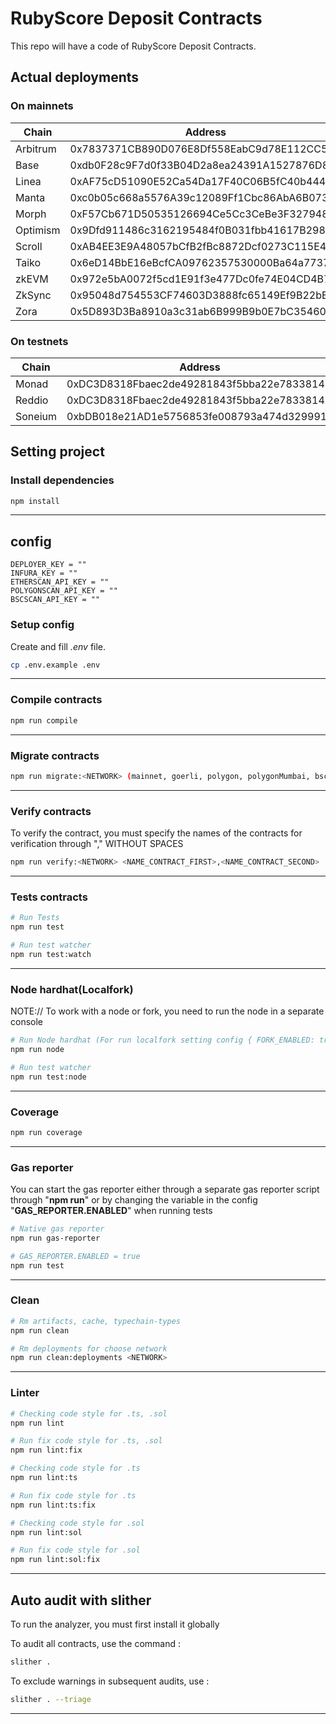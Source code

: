 # RubyScore Deposit Contracts

This repo will have a code of RubyScore Deposit Contracts.

## Actual deployments
### On mainnets
| Chain    | Address                                    |
|----------|--------------------------------------------|
| Arbitrum | 0x7837371CB890D076E8Df558EabC9d78E112CC5ec |
| Base     | 0xdb0F28c9F7d0f33B04D2a8ea24391A1527876D8B |
| Linea    | 0xAF75cD51090E52Ca54Da17F40C06B5fC40b4445C |
| Manta    | 0xc0b05c668a5576A39c12089Ff1Cbc86AbA6B073a |
| Morph    | 0xF57Cb671D50535126694Ce5Cc3CeBe3F32794896 |
| Optimism | 0x9Dfd911486c3162195484f0B031fbb41617B2987 |
| Scroll   | 0xAB4EE3E9A48057bCfB2fBc8872Dcf0273C115E49 |
| Taiko    | 0x6eD14BbE16eBcfCA09762357530000Ba64a77372 |
| zkEVM    | 0x972e5bA0072f5cd1E91f3e477Dc0fe74E04CD4B7 |
| ZkSync   | 0x95048d754553CF74603D3888fc65149Ef9B22bE0 |
| Zora     | 0x5D893D3Ba8910a3c31ab6B999B9b0E7bC35460BE |

### On testnets
| Chain    | Address                                    |
|----------|--------------------------------------------|
| Monad    | 0xDC3D8318Fbaec2de49281843f5bba22e78338146 |
| Reddio   | 0xDC3D8318Fbaec2de49281843f5bba22e78338146 |
| Soneium  | 0xbDB018e21AD1e5756853fe008793a474d329991b |

## Setting project

### Install dependencies

```sh
npm install
```

---

## config

```
DEPLOYER_KEY = ""
INFURA_KEY = ""
ETHERSCAN_API_KEY = ""
POLYGONSCAN_API_KEY = ""
BSCSCAN_API_KEY = ""
```

### Setup config

Create and fill _.env_ file.

```sh
cp .env.example .env
```

---

### Compile contracts

```sh
npm run compile
```

---

### Migrate contracts

```sh
npm run migrate:<NETWORK> (mainnet, goerli, polygon, polygonMumbai, bsc, bscTestnet)
```

---

### Verify contracts

To verify the contract, you must specify the names of the contracts for verification through "," WITHOUT SPACES

```sh
npm run verify:<NETWORK> <NAME_CONTRACT_FIRST>,<NAME_CONTRACT_SECOND>
```

---

### Tests contracts

```sh
# Run Tests
npm run test

# Run test watcher
npm run test:watch
```

---

### Node hardhat(Localfork)

NOTE:// To work with a node or fork, you need to run the node in a separate console

```sh
# Run Node hardhat (For run localfork setting config { FORK_ENABLED: true, FORK_PROVIDER_URI: "https://...."})
npm run node

# Run test watcher
npm run test:node
```

---

### Coverage

```sh
npm run coverage
```

---

### Gas reporter

You can start the gas reporter either through a separate gas reporter script through "**npm run**" or by changing the variable in the config "**GAS_REPORTER.ENABLED**" when running tests

```sh
# Native gas reporter
npm run gas-reporter

# GAS_REPORTER.ENABLED = true
npm run test
```

---

### Clean

```sh
# Rm artifacts, cache, typechain-types
npm run clean

# Rm deployments for choose network
npm run clean:deployments <NETWORK>
```

---

### Linter

```sh
# Checking code style for .ts, .sol
npm run lint

# Run fix code style for .ts, .sol
npm run lint:fix

# Checking code style for .ts
npm run lint:ts

# Run fix code style for .ts
npm run lint:ts:fix

# Checking code style for .sol
npm run lint:sol

# Run fix code style for .sol
npm run lint:sol:fix
```

---

## Auto audit with slither

To run the analyzer, you must first install it globally

To audit all contracts, use the command :

```sh
slither .
```

To exclude warnings in subsequent audits, use :

```sh
slither . --triage
```

---
